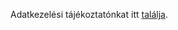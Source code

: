 Adatkezelési tájékoztatónkat itt [találja](https://adatbazis.k-monitor.hu/egyeb/adatkezelesi-tajekoztato).
